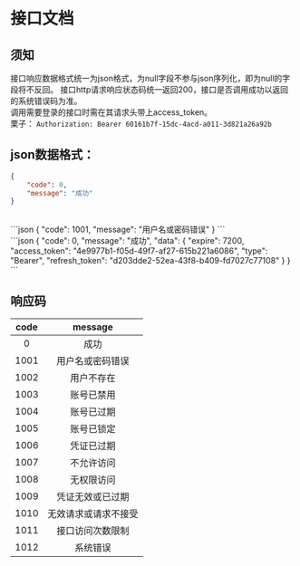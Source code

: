 # 接口文档

## 须知

接口响应数据格式统一为json格式，为null字段不参与json序列化，即为null的字段将不反回。
接口http请求响应状态码统一返回200，接口是否调用成功以返回的系统错误码为准。
<br>
调用需要登录的接口时需在其请求头带上access_token。
<br>
栗子：
`Authorization: Bearer 60161b7f-15dc-4acd-a011-3d821a26a92b`
<br>
## json数据格式：

```json
{  
	"code": 0,  
	"message": "成功"
}
```
<br>
```json
{  
	"code": 1001, 
	"message": "用户名或密码错误"
}
```
<br>
```json
{  
	"code": 0,  
	"message": "成功",  
	"data": 
	{    
		"expire": 7200,    
		"access_token": "4e9977b1-f05d-49f7-af27-615b221a6086",    
		"type": "Bearer",    
		"refresh_token": "d203dde2-52ea-43f8-b409-fd7027c77108"  
	}
}
```

## 响应码

|code		|message   		    |
|:----: 	|:----:             |
|0   		|成功		        |
|1001		|用户名或密码错误		|
|1002		|用户不存在			|
|1003		|账号已禁用			|
|1004		|账号已过期			|
|1005		|账号已锁定			|
|1006		|凭证已过期			|
|1007		|不允许访问			|
|1008		|无权限访问			|
|1009		|凭证无效或已过期		|
|1010		|无效请求或请求不接受	|
|1011		|接口访问次数限制		|
|1012		|系统错误			|